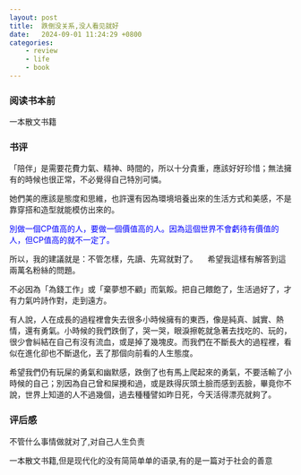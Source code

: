 ```yaml
---
layout: post
title:  跌倒没关系,没人看见就好
date:   2024-09-01 11:24:29 +0800
categories: 
    - review 
    - life
    - book
---
```


### 阅读书本前

一本散文书籍

### 书评

「陪伴」是需要花費力氣、精神、時間的，所以十分貴重，應該好好珍惜；無法擁有的時候也很正常，不必覺得自己特別可憐。

她們美的應該是態度和思維，也許還有因為環境培養出來的生活方式和美感，不是靠穿搭和造型就能模仿出來的。

<p style="color:blue;">別做一個CP值高的人，要做一個價值高的人。因為這個世界不會虧待有價值的人，但CP值高的就不一定了。</p>

所以，我的建議就是：不管怎樣，先讀、先寫就對了。
　希望我這樣有解答到這兩萬名粉絲的問題。

不必因為「為錢工作」或「棄夢想不顧」而氣餒。把自己餵飽了，生活過好了，才有力氣吟詩作對，走到遠方。

有人說，人在成長的過程裡會失去很多小時候擁有的東西，像是純真、誠實、熱情，還有勇氣。小時候的我們跌倒了，哭一哭，眼淚擦乾就急著去找吃的、玩的，很少會糾結在自己有沒有流血，或是掉了幾塊皮。而我們在不斷長大的過程裡，看似在進化卻也不斷退化，丟了那個向前看的人生態度。

希望我們仍有玩屎的勇氣和幽默感，跌倒了也有馬上爬起來的勇氣，不要活輸了小時候的自己；別因為自己曾和屎攪和過，或是跌得灰頭土臉而感到丟臉，畢竟你不說，世界上知道的人不過幾個，過去種種譬如昨日死，今天活得漂亮就夠了。

### 评后感

不管什么事情做就对了,对自己人生负责

一本散文书籍,但是现代化的没有简简单单的语录,有的是一篇对于社会的善意